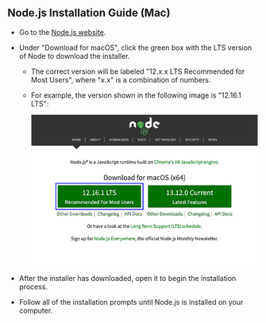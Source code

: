 ## Node.js Installation Guide (Mac)

- Go to the [Node.js website](https://nodejs.org/en).

- Under "Download for macOS", click the green box with the LTS version of Node to download the installer.

  - The correct version will be labeled "12.x.x LTS Recommended for Most Users", where "x.x" is a combination of numbers.

  - For example, the version shown in the following image is "12.16.1 LTS":

    ![Node.js website with LTS version of Node installer highlighted](./assets/09-node-nodejs-demo-05.png)

- After the installer has downloaded, open it to begin the installation process.

- Follow all of the installation prompts until Node.js is installed on your computer.
